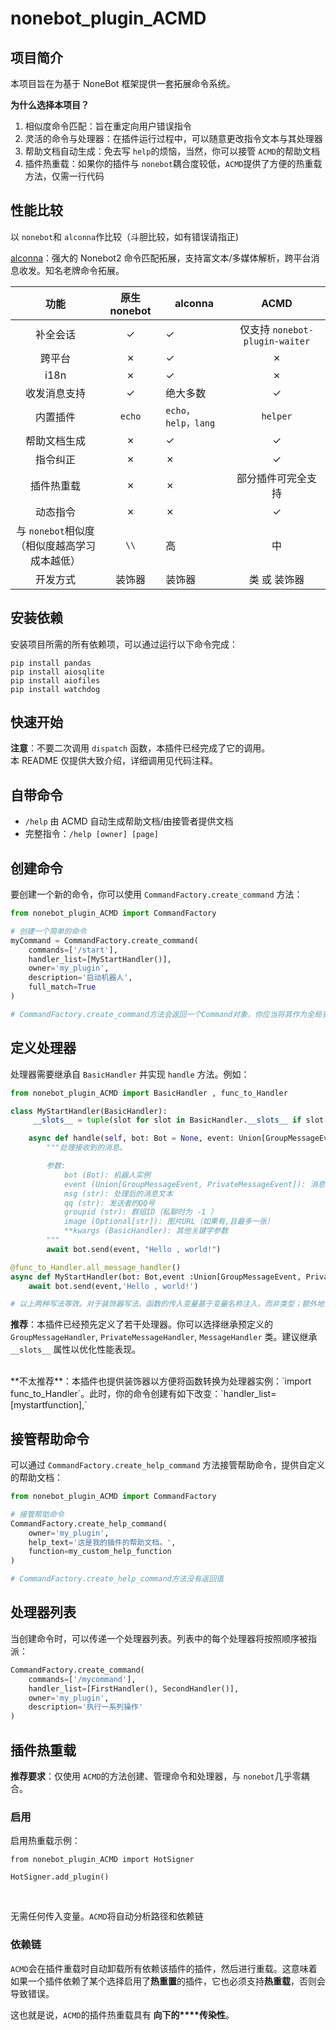 # nonebot_plugin_ACMD

## 项目简介

本项目旨在为基于 NoneBot 框架提供一套拓展命令系统。<br>

******为什么选择本项目？******<br>

1. 相似度命令匹配：旨在重定向用户错误指令
2. 灵活的命令与处理器：在插件运行过程中，可以随意更改指令文本与其处理器
3. 帮助文档自动生成：免去写 `help`的烦恼，当然，你可以接管 `ACMD`的帮助文档
4. 插件热重载：如果你的插件与 `nonebot`耦合度较低，`ACMD`提供了方便的热重载方法，仅需一行代码

## 性能比较

以 `nonebot`和 `alconna`作比较（斗胆比较，如有错误请指正)<br>

[alconna](https://github.com/nonebot/plugin-alconna)：强大的 Nonebot2 命令匹配拓展，支持富文本/多媒体解析，跨平台消息收发。知名老牌命令拓展。

|                        功能                        | 原生nonebot | alconna              |               ACMD               |
| :------------------------------------------------: | :---------: | -------------------- | :------------------------------: |
|                      补全会话                      |     ✓     | ✓                   | 仅支持 `nonebot-plugin-waiter` |
|                       跨平台                       |     ✗     | ✓                   |                ✗                |
|                        i18n                        |     ✗     | ✓                   |                ✗                |
|                    收发消息支持                    |     ✓     | 绝大多数             |                ✓                |
|                      内置插件                      |  `echo`  | `echo，help，lang` |            `helper`            |
|                    帮助文档生成                    |     ✗     | ✓                   |                ✓                |
|                      指令纠正                      |     ✗     | ✗                   |                ✓                |
|                     插件热重载                     |     ✗     | ✗                   |        部分插件可完全支持        |
|                      动态指令                      |     ✗     | ✗                   |                ✓                |
| 与 `nonebot`相似度<br>（相似度越高学习成本越低） |   `\\`   | 高                   |                中                |
|                      开发方式                      |   装饰器   | 装饰器               |           类 或 装饰器           |

## 安装依赖

安装项目所需的所有依赖项，可以通过运行以下命令完成：<br>

```
pip install pandas
pip install aiosqlite
pip install aiofiles
pip install watchdog
```

## 快速开始

**注意**：不要二次调用 `dispatch` 函数，本插件已经完成了它的调用。<br>
本 README 仅提供大致介绍，详细调用见代码注释。<br>

## 自带命令

- `/help` 由 ACMD 自动生成帮助文档/由接管者提供文档<br>
- 完整指令：`/help [owner] [page]`<br>

## 创建命令

要创建一个新的命令，你可以使用 `CommandFactory.create_command` 方法：<br>

```python
from nonebot_plugin_ACMD import CommandFactory

# 创建一个简单的命令
myCommand = CommandFactory.create_command(
    commands=['/start'], 
    handler_list=[MyStartHandler()],
    owner='my_plugin',
    description='启动机器人',
    full_match=True
)

# CommandFactory.create_command方法会返回一个Command对象，你应当将其作为全局变量维护
```

## 定义处理器

处理器需要继承自 `BasicHandler` 并实现 `handle` 方法。例如：<br>

```python
from nonebot_plugin_ACMD import BasicHandler , func_to_Handler

class MyStartHandler(BasicHandler):
     __slots__ = tuple(slot for slot in BasicHandler.__slots__ if slot != '__weakref__')

    async def handle(self, bot: Bot = None, event: Union[GroupMessageEvent, PrivateMessageEvent] = None, msg: str = None, qq: str = None, groupid: str = None, image: Optional[str] = None, ** kwargs: Any) -> None:
        """处理接收到的消息。

        参数:
            bot (Bot): 机器人实例
            event (Union[GroupMessageEvent, PrivateMessageEvent]): 消息事件
            msg (str): 处理后的消息文本
            qq (str): 发送者的QQ号
            groupid (str): 群组ID（私聊时为 -1 ）
            image (Optional[str]): 图片URL（如果有,且最多一张）
            **kwargs (BasicHandler): 其他关键字参数
        """
        await bot.send(event, "Hello , world!")

@func_to_Handler.all_message_handler()
async def MyStartHandler(bot: Bot,event :Union[GroupMessageEvent, PrivateMessageEvent]):
    await bot.send(event,'Hello , world!')

# 以上两种写法等效。对于装饰器写法，函数的传入变量基于变量名称注入，而非类型；额外地，它还拥有等价的 Handler 和 self 传入变量，它们相当于类写法中的 self

```

**推荐**：本插件已经预先定义了若干处理器。你可以选择继承预定义的 `GroupMessageHandler`, `PrivateMessageHandler`, `MessageHandler` 类。建议继承 `__slots__` 属性以优化性能表现。<br>

<br>
**不太推荐**：本插件也提供装饰器以方便将函数转换为处理器实例：`import func_to_Handler`。此时，你的命令创建有如下改变：`handler_list=[mystartfunction],`<br>

## 接管帮助命令

可以通过 `CommandFactory.create_help_command` 方法接管帮助命令，提供自定义的帮助文档：<br>

```python
from nonebot_plugin_ACMD import CommandFactory

# 接管帮助命令
CommandFactory.create_help_command(
    owner='my_plugin',
    help_text='这是我的插件的帮助文档。',
    function=my_custom_help_function
)

# CommandFactory.create_help_command方法没有返回值
```

## 处理器列表

当创建命令时，可以传递一个处理器列表。列表中的每个处理器将按照顺序被指派：<br>

```python
CommandFactory.create_command(
    commands=['/mycommand'],
    handler_list=[FirstHandler(), SecondHandler()],
    owner='my_plugin',
    description='执行一系列操作'
)
```

## 插件热重载

**推荐要求**：仅使用 `ACMD`的方法创建、管理命令和处理器，与 `nonebot`几乎零耦合。<br>

### 启用

启用热重载示例：

```
from nonebot_plugin_ACMD import HotSigner

HotSigner.add_plugin()
```

<br>

无需任何传入变量。`ACMD`将自动分析路径和依赖链<br>

### 依赖链

`ACMD`会在插件重载时自动卸载所有依赖该插件的插件，然后进行重载。这意味着如果一个插件依赖了某个选择启用了**热重置**的插件，它也必须支持**热重载**，否则会导致错误。<br>

这也就是说，`ACMD`的插件热重载具有 **向下的****传染性**。
